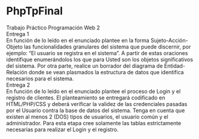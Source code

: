 # PhpTpFinal
Trabajo Práctico Programación Web 2
<br>
Entrega 1<br>
En función de lo leído en el enunciado plantee en la forma Sujeto-Acción-Objeto las funcionalidades
granulares del sistema que puede discernir, por ejemplo: “El usuario se registra en el sistema”.
A partir de estas oraciones identifique enumerándolos los que para Usted son los objetos significativos
del sistema.
Por otra parte, realice un borrador del diagrama de Entidad-Relación donde se vean plasmados la
estructura de datos que identifica necesarios para el sistema.<br>
Entrega 2<br>
En función de lo leído en el enunciado plantee el proceso de Login y el registro de clientes.
El planteamiento se entregará codificado en HTML/PHP/CSS y deberá verificar la validez de las
credenciales pasadas por el Usuario contra la base de datos del sistema.
Tenga en cuenta que existen al menos 2 (DOS) tipos de usuarios, el usuario común y el administrador.
Para esta etapa cree solamente las tablas estrictamente necesarias para realizar el Login y el registro.
